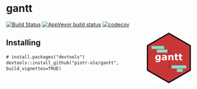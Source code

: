 # gantt

[![Build Status](https://travis-ci.org/piotr-ole/gantt.png?branch=master)](https://travis-ci.org/piotr-ole/gantt)
[![AppVeyor build status](https://ci.appveyor.com/api/projects/status/github/piotr-ole/gantt?branch=master&svg=true)](https://ci.appveyor.com/project/piotr-ole/gantt)
[![codecov](https://codecov.io/gh/piotr-ole/gantt/branch/master/graph/badge.svg)](https://codecov.io/gh/piotr-ole/gantt)

<img src = "man/images/logo.png" align = "right" width="120"/>

## Installing

    # install.packages("devtools")
    devtools::install_github("piotr-ole/gantt", build_vignettes=TRUE)